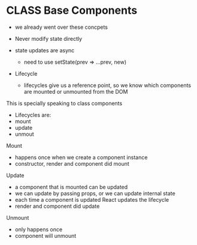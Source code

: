 # CLASS Base Components

- we already went over these concpets

- Never modify state directly
- state updates are async
  - need to use setState(prev => ...prev, new)
- Lifecycle
  - lifecycles give us a reference point, so we know which components are mounted or unmounted from the DOM

This is specially speaking to class components

- Lifecycles are:
- mount
- update
- unmout

Mount

- happens once when we create a component instance
- constructor, render and component did mount

Update

- a component that is mounted can be updated
- we can update by passing props, or we can update internal state
- each time a component is updated React updates the lifecycle
- render and component did update

Unmount

- only happens once
- component will unmount
